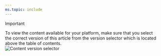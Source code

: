 ```yaml
---
ms.topic: include
---
```



> [!IMPORTANT]  
> To view the content available for your platform, make sure that you select the correct version of this article from the version selector which is located above the table of contents. <br/>
> ![Content version selector](/azure/devops/server/_shared/_img/version-selector-minimize.png)